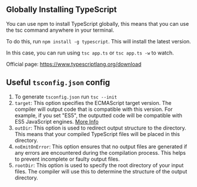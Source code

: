 ## Globally Installing TypeScript
You can use npm to install TypeScript globally, this means that you can use the tsc command anywhere in your terminal.

To do this, run `npm install -g typescript`. This will install the latest version.

In this case, you can run using `tsc app.ts` or `tsc app.ts -w` to watch.


Official page: https://www.typescriptlang.org/download


## Useful `tsconfig.json` config
1. To generate `tsconfig.json` run `tsc --init`
2. `target`: This option specifies the ECMAScript target version. The compiler will output code that is compatible with this version. For example, if you set "ES5", the outputted code will be compatible with ES5 JavaScript engines. [More Info](https://www.geeksforgeeks.org/javascript-versions/)
3. `outDir`: This option is used to redirect output structure to the directory. This means that your compiled TypeScript files will be placed in this directory.
4. `noEmitOnError`: This option ensures that no output files are generated if any errors are encountered during the compilation process. This helps to prevent incomplete or faulty output files.
5. `rootDir`: This option is used to specify the root directory of your input files. The compiler will use this to determine the structure of the output directory.
